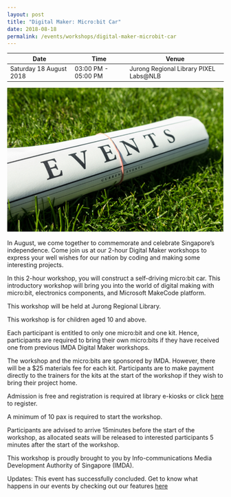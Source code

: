 ```yaml
---
layout: post
title: "Digital Maker: Micro:bit Car"
date: 2018-08-18
permalink: /events/workshops/digital-maker-microbit-car
---
```


| Date | Time | Venue |
|--------|---|---|
| Saturday 18 August 2018 | 03:00 PM - 05:00 PM |  Jurong Regional Library PIXEL Labs@NLB |

![hi](/images/events/generic-event-image.jpg)

In August, we come together to commemorate and celebrate Singapore’s independence.  Come join us at our 2-hour Digital Maker workshops to express your well wishes for our nation by coding and making some interesting projects. 

In this 2-hour workshop, you will construct a self-driving micro:bit car. This introductory workshop will bring you into the world of digital making with micro:bit, electronics components, and Microsoft MakeCode platform.

This workshop will be held at Jurong Regional Library.
 
This workshop is for children aged 10 and above.
 
Each participant is entitled to only one micro:bit and one kit. Hence, participants are required to bring their own micro:bits if they have received one from previous IMDA Digital Maker workshops.
 
The workshop and the micro:bits are sponsored by IMDA.  However, there will be a $25 materials fee for each kit. Participants are to make payment directly to the trainers for the kits at the start of the workshop  if they wish to bring their project home.
 
Admission is free and registration is required at library e-kiosks or click <a href="https://www.nlb.gov.sg/golibrary2/e/digital-maker-microbit-car-pixel-labsnlb-69271985" target="_blank">here</a> to register.

A minimum of 10 pax is required to start the workshop.
 
Participants are advised to arrive 15minutes before the start of the workshop, as allocated seats will be released to interested participants 5 minutes after the start of the workshop.
 
This workshop is proudly brought to you by Info-communications Media Development Authority of Singapore (IMDA).

Updates: This event has successfully concluded. Get to know what happens in our events by checking out our features <a href="" target="_blank">here</a>
